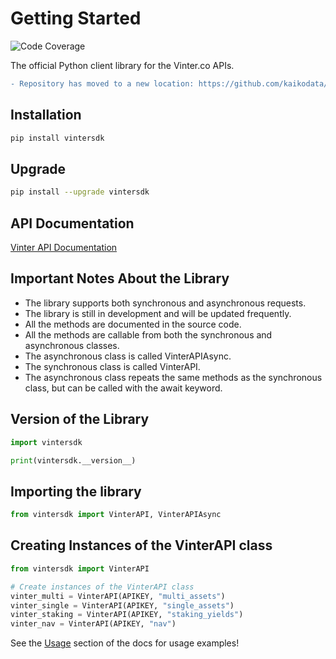 # Getting Started

![Code Coverage](https://img.shields.io/badge/Coverage-100%25-brightgreen.svg)

The official Python client library for the Vinter.co APIs.

```diff
- Repository has moved to a new location: https://github.com/kaikodata/vinter-sdk
```

## Installation

```bash
pip install vintersdk
```

## Upgrade

```bash
pip install --upgrade vintersdk
```

## API Documentation

[Vinter API Documentation](https://www.vinterapi.com/)

## Important Notes About the Library

- The library supports both synchronous and asynchronous requests.
- The library is still in development and will be updated frequently.
- All the methods are documented in the source code.
- All the methods are callable from both the synchronous and asynchronous classes.
- The asynchronous class is called VinterAPIAsync.
- The synchronous class is called VinterAPI.
- The asynchronous class repeats the same methods as the synchronous class, but can be called with the await keyword.

## Version of the Library

```python
import vintersdk

print(vintersdk.__version__)
```

## Importing the library

```python
from vintersdk import VinterAPI, VinterAPIAsync
```

## Creating Instances of the VinterAPI class

```python
from vintersdk import VinterAPI

# Create instances of the VinterAPI class
vinter_multi = VinterAPI(APIKEY, "multi_assets")
vinter_single = VinterAPI(APIKEY, "single_assets")
vinter_staking = VinterAPI(APIKEY, "staking_yields")
vinter_nav = VinterAPI(APIKEY, "nav")
```

See the [Usage](https://vinter-product-and-development.github.io/vintersdk/examples/) section of the docs for usage examples!
